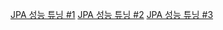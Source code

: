 [JPA 성능 튜닝 #1](https://velog.io/@peppermint100/JPA-%EC%84%B1%EB%8A%A5-%ED%8A%9C%EB%8B%9D-1-ToOne)
[JPA 성능 튜닝 #2](https://velog.io/@peppermint100/JPA-%EC%84%B1%EB%8A%A5-%ED%8A%9C%EB%8B%9D-2-%EC%BB%AC%EB%A0%89%EC%85%98-%EC%A1%B0%ED%9A%8C-%EC%B5%9C%EC%A0%81%ED%99%94)
[JPA 성능 튜닝 #3](https://velog.io/@peppermint100/JPA-%EC%84%B1%EB%8A%A5-%ED%8A%9C%EB%8B%9D-3-OSIV)
